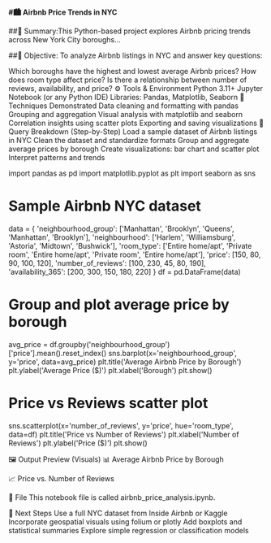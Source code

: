 **#🏙️ Airbnb Price Trends in NYC**

##📌 Summary:This Python-based project explores Airbnb pricing trends across New York City boroughs...

##🎯 Objective: To analyze Airbnb listings in NYC and answer key questions:

Which boroughs have the highest and lowest average Airbnb prices?
How does room type affect price?
Is there a relationship between number of reviews, availability, and price?
⚙️ Tools & Environment
Python 3.11+
Jupyter Notebook (or any Python IDE)
Libraries: Pandas, Matplotlib, Seaborn
🧠 Techniques Demonstrated
Data cleaning and formatting with pandas
Grouping and aggregation
Visual analysis with matplotlib and seaborn
Correlation insights using scatter plots
Exporting and saving visualizations
🔎 Query Breakdown (Step-by-Step)
Load a sample dataset of Airbnb listings in NYC
Clean the dataset and standardize formats
Group and aggregate average prices by borough
Create visualizations: bar chart and scatter plot
Interpret patterns and trends


import pandas as pd
import matplotlib.pyplot as plt
import seaborn as sns

# Sample Airbnb NYC dataset
data = {
    'neighbourhood_group': ['Manhattan', 'Brooklyn', 'Queens', 'Manhattan', 'Brooklyn'],
    'neighbourhood': ['Harlem', 'Williamsburg', 'Astoria', 'Midtown', 'Bushwick'],
    'room_type': ['Entire home/apt', 'Private room', 'Entire home/apt', 'Private room', 'Entire home/apt'],
    'price': [150, 80, 90, 100, 120],
    'number_of_reviews': [100, 230, 45, 80, 190],
    'availability_365': [200, 300, 150, 180, 220]
}
df = pd.DataFrame(data)

# Group and plot average price by borough
avg_price = df.groupby('neighbourhood_group')['price'].mean().reset_index()
sns.barplot(x='neighbourhood_group', y='price', data=avg_price)
plt.title('Average Airbnb Price by Borough')
plt.ylabel('Average Price ($)')
plt.xlabel('Borough')
plt.show()

# Price vs Reviews scatter plot
sns.scatterplot(x='number_of_reviews', y='price', hue='room_type', data=df)
plt.title('Price vs Number of Reviews')
plt.xlabel('Number of Reviews')
plt.ylabel('Price ($)')
plt.show()

     


🖼️ Output Preview (Visuals)
📊 Average Airbnb Price by Borough

📈 Price vs. Number of Reviews

📂 File
This notebook file is called airbnb_price_analysis.ipynb.

🔄 Next Steps
Use a full NYC dataset from Inside Airbnb or Kaggle
Incorporate geospatial visuals using folium or plotly
Add boxplots and statistical summaries
Explore simple regression or classification models

